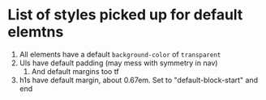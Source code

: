 # List of styles picked up for default elemtns

1. All elements have a default `background-color` of `transparent`
2. Uls have default padding (may mess with symmetry in nav)
   1. And default margins too tf
3. h1s have default margin, about 0.67em. Set to "default-block-start" and end